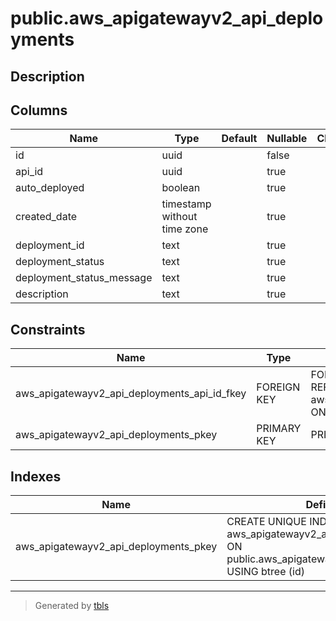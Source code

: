 # public.aws_apigatewayv2_api_deployments

## Description

## Columns

| Name | Type | Default | Nullable | Children | Parents | Comment |
| ---- | ---- | ------- | -------- | -------- | ------- | ------- |
| id | uuid |  | false |  |  |  |
| api_id | uuid |  | true |  | [public.aws_apigatewayv2_apis](public.aws_apigatewayv2_apis.md) |  |
| auto_deployed | boolean |  | true |  |  |  |
| created_date | timestamp without time zone |  | true |  |  |  |
| deployment_id | text |  | true |  |  |  |
| deployment_status | text |  | true |  |  |  |
| deployment_status_message | text |  | true |  |  |  |
| description | text |  | true |  |  |  |

## Constraints

| Name | Type | Definition |
| ---- | ---- | ---------- |
| aws_apigatewayv2_api_deployments_api_id_fkey | FOREIGN KEY | FOREIGN KEY (api_id) REFERENCES aws_apigatewayv2_apis(id) ON DELETE CASCADE |
| aws_apigatewayv2_api_deployments_pkey | PRIMARY KEY | PRIMARY KEY (id) |

## Indexes

| Name | Definition |
| ---- | ---------- |
| aws_apigatewayv2_api_deployments_pkey | CREATE UNIQUE INDEX aws_apigatewayv2_api_deployments_pkey ON public.aws_apigatewayv2_api_deployments USING btree (id) |

---

> Generated by [tbls](https://github.com/k1LoW/tbls)
